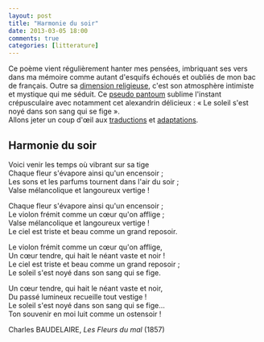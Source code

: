 ```yaml
---
layout: post
title: "Harmonie du soir"
date: 2013-03-05 18:00
comments: true
categories: [litterature]
---
```

Ce poème vient régulièrement hanter mes pensées, imbriquant ses vers dans ma mémoire comme autant d'esquifs échoués et oubliés de mon bac de français. Outre sa [dimension religieuse](http://www.bacdefrancais.net/harmonie.php), c'est son atmosphère intimiste et mystique qui me séduit. Ce [pseudo pantoum](http://fr.wikipedia.org/wiki/Pantoum#Harmonie_du_soir.2C_faux_pantoum_de_Baudelaire) sublime l'instant crépusculaire avec notamment cet alexandrin délicieux&nbsp;: «&nbsp;Le soleil s'est noyé dans son sang qui se fige&nbsp;».  
Allons jeter un coup d'œil aux [traductions](http://fleursdumal.org/poem/142) et [adaptations](http://www.youtube.com/watch?v=9aUY39nHDoo).
<!--more-->
Harmonie du soir
----
Voici venir les temps où vibrant sur sa tige  
Chaque fleur s'évapore ainsi qu'un encensoir&nbsp;;  
Les sons et les parfums tournent dans l'air du soir&nbsp;;  
Valse mélancolique et langoureux vertige&nbsp;!

Chaque fleur s'évapore ainsi qu'un encensoir&nbsp;;  
Le violon frémit comme un cœur qu'on afflige&nbsp;;  
Valse mélancolique et langoureux vertige&nbsp;!  
Le ciel est triste et beau comme un grand reposoir.

Le violon frémit comme un cœur qu'on afflige,  
Un cœur tendre, qui hait le néant vaste et noir&nbsp;!  
Le ciel est triste et beau comme un grand reposoir&nbsp;;  
Le soleil s'est noyé dans son sang qui se fige.

Un cœur tendre, qui hait le néant vaste et noir,  
Du passé lumineux recueille tout vestige&nbsp;!  
Le soleil s'est noyé dans son sang qui se fige…  
Ton souvenir en moi luit comme un ostensoir&nbsp;!

Charles BAUDELAIRE, _Les Fleurs du mal_ (1857)
